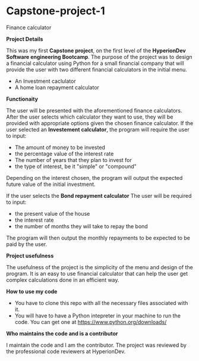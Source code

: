 # **Capstone-project-1**

Finance calculator

**Project Details**

This was my first **Capstone project**, on the first level of the **HyperionDev Software engineering Bootcamp**.
The purpose of the project was to design a financial calculator using Python for a small financial company that will   provide the user with two different financial calculators in the initial menu.
* An Investment caclulator
* A home loan repayment calculator

**Functionaity**

The user will be presented with the aforementioned finance calculators.
After the user selects which calculator they want to use, they will be provided with appropriate options given the chosen finance calculator.
If the user selected an **Investement calculator**, the program will require the user to input:

* The amount of money to be invested
* the percentage value of the interest rate
* The number of years that they plan to invest for
* the type of interest, be it \"simple" or \"compound"

Depending on the interest chosen, the program will output the expected future value of the initial investment.

If the user selects the **Bond repayment calculator**
The user will be required to input:

* the present value of the house
* the interest rate
* the number of months they will take to repay the bond

The program will then output the monthly repayments to be expected to be paid by the user.

**Project usefulness**

The usefulness of the project is the simplicity of the menu and design of the program. It is an easy to use financial calculator that can help the user get complex calculations done in an efficient way.

**How to use my code**

* You have to clone this repo with all the necessary files associated with it.
* You will have to have a Python intepreter in your machine to run the code. You can get one at https://www.python.org/downloads/

**Who maintains the code and is a contributor**

I maintain the code and I am the contributor. The project was reviewed by the professional code reviewers at HyperionDev.
